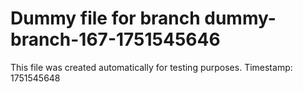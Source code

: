 # Dummy file for branch dummy-branch-167-1751545646

This file was created automatically for testing purposes.
Timestamp: 1751545648